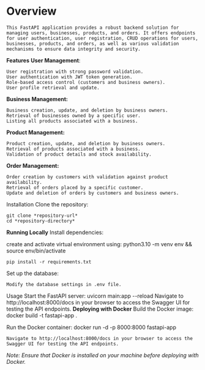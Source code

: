 # Overview

    This FastAPI application provides a robust backend solution for managing users, businesses, products, and orders. It offers endpoints for user authentication, user registration, CRUD operations for users, businesses, products, and orders, as well as various validation mechanisms to ensure data integrity and security.

**Features**
**User Management**:

    User registration with strong password validation.
    User authentication with JWT token generation.
    Role-based access control (customers and business owners).
    User profile retrieval and update.
**Business Management:**

    Business creation, update, and deletion by business owners.
    Retrieval of businesses owned by a specific user.
    Listing all products associated with a business.
**Product Management:**

    Product creation, update, and deletion by business owners.
    Retrieval of products associated with a business.
    Validation of product details and stock availability.
**Order Management:**

    Order creation by customers with validation against product availability.
    Retrieval of orders placed by a specific customer.
    Update and deletion of orders by customers and business owners.

Installation
    Clone the repository:

    git clone *repository-url*
    cd *repository-directory*

**Running Locally**
Install dependencies:

create and activate virtual environment using:
    python3.10 -m venv env && source env/bin/activate

    pip install -r requirements.txt
Set up the database:

    Modify the database settings in .env file.

Usage
Start the FastAPI server:
    uvicorn main:app --reload
    Navigate to http://localhost:8000/docs in your browser to access the Swagger UI for testing the API endpoints.
**Deploying with Docker**
Build the Docker image:
    docker build -t fastapi-app .

Run the Docker container:
    docker run -d -p 8000:8000 fastapi-app

    Navigate to http://localhost:8000/docs in your browser to access the Swagger UI for testing the API endpoints.

*Note: Ensure that Docker is installed on your machine before deploying with Docker.*